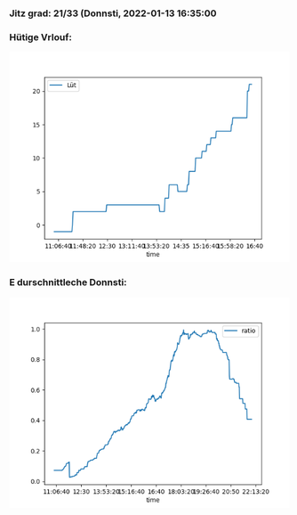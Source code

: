 ### Jitz grad: 21/33 (Donnsti, 2022-01-13 16:35:00

### Hütige Vrlouf:
![Graph](Today.png)

### E durschnittleche Donnsti:
![Graph](Donnsti.png)